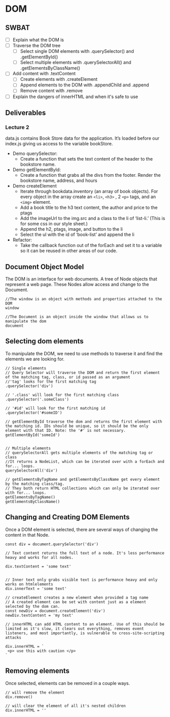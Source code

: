 # DOM
## SWBAT
- [ ] Explain what the DOM is
- [ ] Traverse the DOM tree
    - [ ] Select single DOM elements with .querySelector() and .getElementById()
    - [ ] Select multiple elements with .querySelectorAll() and .getElementsByClassName()
- [ ] Add content with .textContent
    - [ ] Create elements with .createElement
    - [ ] Append elements to the DOM with .appendChild and .append
    - [ ] Remove content with .remove
- [ ] Explain the dangers of innerHTML and when it's safe to use

## Deliverables 
### Lecture 2
data.js contains Book Store data for the application. It’s loaded before our index.js giving us access to the variable bookStore. 

- Demo querySelector:    
    - Create a function that sets the text content of the header to the bookstore name.
- Demo getElementById:   
    - Create a function that grabs all the divs from the footer. Render the bookstore name, address, and hours 
- Demo createElement   
    - Iterate through bookdata.inventory (an array of book objects). For every object in the array create an `<li>`, `<h3>` , 2 `<p>` tags, and an `<img>` element. 
    - Add a book title to the h3 text content, the author and price to the ptags
    - Add the imageUrl to the img.src and a class to the li of ‘list-li.’ (This is for some css in our style sheet.)
    - Append the h2, ptags, image, and button to the li 
    - Select the ul with the id of ‘book-list’ and append the li
- Refactor:
    - Take the callback function out of the forEach and set it to a variable so it can be reused in other areas of our code. 


## Document Object Model
The DOM is an interface for web documents. A tree of Node objects that represent a web page. These Nodes allow access and change to the Document. 

```
//The window is an object with methods and properties attached to the DOM
window

//The Document is an object inside the window that allows us to manipulate the dom
document 

```

## Selecting dom elements
To manipulate the DOM, we need to use methods to traverse it and find the elements we are looking for. 


```
// Single elements
// Query Selector will traverse the DOM and return the first element of the matching tag, class, or id passed as an argument
//'tag' looks for the first matching tag
.querySelector('div')

// '.class' will look for the first matching class
.querySelector('.someClass')

// '#id' will look for the first matching id
.querySelector('#someID')

// getElementById traverse the dom and returns the first element with the matching id. IDs should be unique, so it should be the only element with that ID. Note: the '#' is not necessary. 
getElementById('someId')


// Multiple elements
// querySelectorAll gets multiple elements of the matching tag or class 
//It returns a NodeList, which can be iterated over with a forEach and for... loops. 
querySelectorAll('div')

// getElementsByTagName and getElementsByClassName get every element by the matching class/tag.
// They both return HTML collections which can only be iterated over with for... loops.
getElementsByTagName() 
getElementsByClassName()

```

## Changing and Creating DOM Elements
Once a DOM element is selected, there are several ways of changing the content in that Node.

```
const div = document.querySelector('div')

// Text content returns the full text of a node. It's less performance heavy and works for all nodes. 

div.textContent = 'some text'


// Inner text only grabs visible text is performance heavy and only works on htmlelements 
div.innerText = 'some text'

// createElement creates a new element when provided a tag name
// A created element can be set with content just as a element selected by the dom can.
const newDiv = document.createElement('div')
newDiv.textContent = 'my text'

// innerHTML can add HTML content to an element. Use of this should be limited as it's slow, it clears out everything, removes event listeners, and most importantly, is vulnerable to cross-site-scripting attacks

div.innerHTML = `
 <p> use this with caution </p>
`

```


## Removing elements
Once selected, elements can be removed in a couple ways.

```
// will remove the element
div.remove()

// will clear the element of all it's nested children
div.innerHTML = ''

```